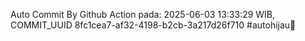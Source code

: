 Auto Commit By Github Action pada: 2025-06-03 13:33:29 WIB, COMMIT_UUID 8fc1cea7-af32-4198-b2cb-3a217d26f710 #autohijau🗿
